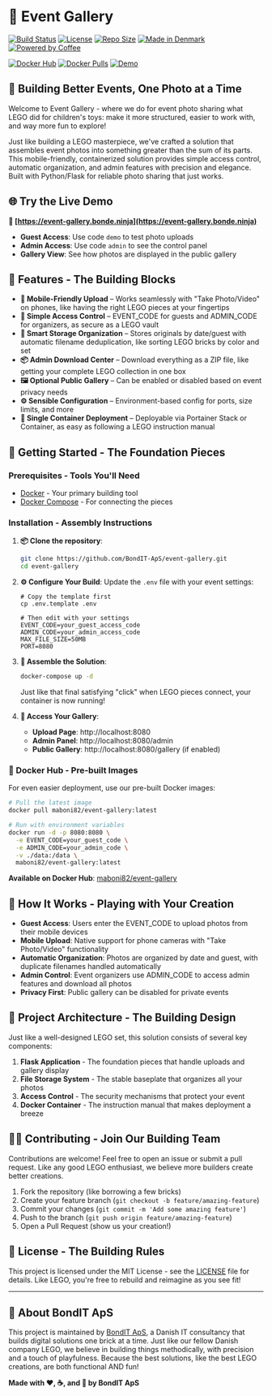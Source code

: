 # 🧱 Event Gallery

[![Build Status](https://img.shields.io/github/actions/workflow/status/BondIT-ApS/event-gallery/docker-publish.yml?branch=main&style=for-the-badge)](https://github.com/BondIT-ApS/event-gallery/actions)
[![License](https://img.shields.io/github/license/BondIT-ApS/event-gallery?style=for-the-badge)](LICENSE)
[![Repo Size](https://img.shields.io/github/repo-size/BondIT-ApS/event-gallery?style=for-the-badge)](https://github.com/BondIT-ApS/event-gallery)
[![Made in Denmark](https://img.shields.io/badge/made%20in-Denmark%20🇩🇰-red?style=for-the-badge)](https://bondit.dk)
[![Powered by Coffee](https://img.shields.io/badge/powered%20by-coffee%20☕-brown?style=for-the-badge)](https://bondit.dk)

[![Docker Hub](https://img.shields.io/badge/Docker%20Hub-event--gallery-blue?logo=docker&style=for-the-badge)](https://hub.docker.com/r/maboni82/event-gallery)
[![Docker Pulls](https://img.shields.io/docker/pulls/maboni82/event-gallery?style=for-the-badge)](https://hub.docker.com/r/maboni82/event-gallery)
[![Demo](https://img.shields.io/badge/Live%20Demo-event--gallery.bonde.ninja-green?style=for-the-badge)](https://event-gallery.bonde.ninja)

## 📸 Building Better Events, One Photo at a Time

Welcome to Event Gallery - where we do for event photo sharing what LEGO did for children's toys: make it more structured, easier to work with, and way more fun to explore! 

Just like building a LEGO masterpiece, we've crafted a solution that assembles event photos into something greater than the sum of its parts. This mobile-friendly, containerized solution provides simple access control, automatic organization, and admin features with precision and elegance. Built with Python/Flask for reliable photo sharing that just works.

## 🌐 Try the Live Demo

**🚀 [https://event-gallery.bonde.ninja](https://event-gallery.bonde.ninja)**

- **Guest Access**: Use code `demo` to test photo uploads
- **Admin Access**: Use code `admin` to see the control panel
- **Gallery View**: See how photos are displayed in the public gallery

## 🚀 Features - The Building Blocks

- **📱 Mobile-Friendly Upload** – Works seamlessly with "Take Photo/Video" on phones, like having the right LEGO pieces at your fingertips
- **🔐 Simple Access Control** – EVENT_CODE for guests and ADMIN_CODE for organizers, as secure as a LEGO vault
- **💾 Smart Storage Organization** – Stores originals by date/guest with automatic filename deduplication, like sorting LEGO bricks by color and set
- **📦 Admin Download Center** – Download everything as a ZIP file, like getting your complete LEGO collection in one box
- **🖼️ Optional Public Gallery** – Can be enabled or disabled based on event privacy needs
- **⚙️ Sensible Configuration** – Environment-based config for ports, size limits, and more
- **🐳 Single Container Deployment** – Deployable via Portainer Stack or Container, as easy as following a LEGO instruction manual

## 🧱 Getting Started - The Foundation Pieces

### Prerequisites - Tools You'll Need

- [Docker](https://www.docker.com/get-started) - Your primary building tool
- [Docker Compose](https://docs.docker.com/compose/install/) - For connecting the pieces

### Installation - Assembly Instructions

1. **📦 Clone the repository**:
    ```bash
    git clone https://github.com/BondIT-ApS/event-gallery.git
    cd event-gallery
    ```

2. **⚙️ Configure Your Build**:
    Update the `.env` file with your event settings:
    ```env
    # Copy the template first
    cp .env.template .env
    
    # Then edit with your settings
    EVENT_CODE=your_guest_access_code
    ADMIN_CODE=your_admin_access_code
    MAX_FILE_SIZE=50MB
    PORT=8080
    ```

3. **🚀 Assemble the Solution**:
    ```bash
    docker-compose up -d
    ```
    Just like that final satisfying "click" when LEGO pieces connect, your container is now running!

4. **🎯 Access Your Gallery**:
    - **Upload Page**: http://localhost:8080
    - **Admin Panel**: http://localhost:8080/admin
    - **Public Gallery**: http://localhost:8080/gallery (if enabled)

### 🐳 Docker Hub - Pre-built Images

For even easier deployment, use our pre-built Docker images:

```bash
# Pull the latest image
docker pull maboni82/event-gallery:latest

# Run with environment variables
docker run -d -p 8080:8080 \
  -e EVENT_CODE=your_guest_code \
  -e ADMIN_CODE=your_admin_code \
  -v ./data:/data \
  maboni82/event-gallery:latest
```

**Available on Docker Hub**: [maboni82/event-gallery](https://hub.docker.com/r/maboni82/event-gallery)

## 📱 How It Works - Playing with Your Creation

- **Guest Access**: Users enter the EVENT_CODE to upload photos from their mobile devices
- **Mobile Upload**: Native support for phone cameras with "Take Photo/Video" functionality
- **Automatic Organization**: Photos are organized by date and guest, with duplicate filenames handled automatically
- **Admin Control**: Event organizers use ADMIN_CODE to access admin features and download all photos
- **Privacy First**: Public gallery can be disabled for private events

## 🧰 Project Architecture - The Building Design

Just like a well-designed LEGO set, this solution consists of several key components:

1. **Flask Application** - The foundation pieces that handle uploads and gallery display
2. **File Storage System** - The stable baseplate that organizes all your photos
3. **Access Control** - The security mechanisms that protect your event
4. **Docker Container** - The instruction manual that makes deployment a breeze

## 👷‍♂️ Contributing - Join Our Building Team

Contributions are welcome! Feel free to open an issue or submit a pull request. Like any good LEGO enthusiast, we believe more builders create better creations.

1. Fork the repository (like borrowing a few bricks)
2. Create your feature branch (`git checkout -b feature/amazing-feature`)
3. Commit your changes (`git commit -m 'Add some amazing feature'`)
4. Push to the branch (`git push origin feature/amazing-feature`)
5. Open a Pull Request (show us your creation!)

## 📄 License - The Building Rules

This project is licensed under the MIT License - see the [LICENSE](LICENSE) file for details. 
Like LEGO, you're free to rebuild and reimagine as you see fit!

---

## 🏢 About BondIT ApS

This project is maintained by [BondIT ApS](https://bondit.dk), a Danish IT consultancy that builds digital solutions one brick at a time. Just like our fellow Danish company LEGO, we believe in building things methodically, with precision and a touch of playfulness. Because the best solutions, like the best LEGO creations, are both functional AND fun!

**Made with ❤️, ☕, and 🧱 by BondIT ApS**